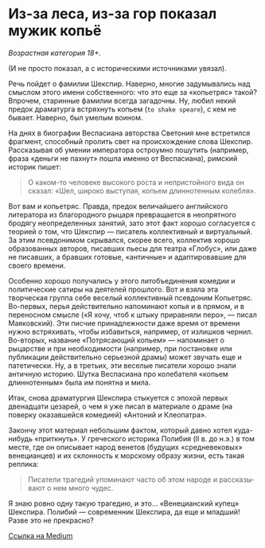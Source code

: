 # Из-за леса, из-за гор показал мужик копьё

*Возрастная категория 18+.*

(И не просто показал, а с историческими источниками увязал).

Речь пойдет о фамилии Шекспир. Наверно, многие задумывались над смыслом этого имени собственного: что это еще за «копьетряс» такой? Впрочем, старинные фамилии всегда загадочны. Ну, любил некий предок драматурга встряхнуть копьем (`to shake speare`), с кем не бывает. Наверно, был умелым воином.

На днях в биографии Веспасиана авторства Светония мне встретился фрагмент, способный пролить свет на происхождение слова Шекспир. Рассказывая об умении императора остроумно пошутить (например, фраза «деньги не пахнут» пошла именно от Веспасиана), римский историк пишет:

> О каком-то человеке высокого роста и непристойного вида он сказал: «Шел, широко выступая, копьем длиннотенным колебля».

Вот вам и копьетряс. Правда, предок величайшего английского литератора из благородного рыцаря превращается в неопрятного бродягу неопределенных занятий, зато этот факт хорошо согласуется с теорией о том, что Шекспир — писатель коллективный и виртуальный. За этим псевдонимом скрывался, скорее всего, коллектив хорошо образованных авторов, писавших пьесы для театра «Глобус», или даже не писавших, а бравших готовые, «античные» и адаптировавшие для своего времени.

Особенно хорошо получались у этого литобъединения комедии и политические сатиры на деятелей прошлого. Вот и взяла эта творческая группа себе веселый коллективный псевдоним Копьетряс. Во-первых, перья действительно напоминают копья и в прямом, и в переносном смысле («Я хочу, чтоб к штыку приравняли перо», — писал Маяковский). Эти писчие принадлежности даже время от времени нужно встряхивать, чтобы избавиться, например, от излишков чернил. Во-вторых, название «Потрясающий копьем» — напоминает о рыцарстве и при необходимости (например, при постановке или публикации действительно серьезной драмы) может звучать еще и патетически. Ну, а в третьих, эти веселые писатели хорошо знали античную историю. Шутка Веспасиана про колебателя «копьем длиннотенным» была им понятна и мила.

Итак, снова драматургия Шекспира стыкуется с эпохой первых двенадцати цезарей, о чем я уже писал в материале о драме (на поверку оказавшейся комедией) «Антоний и Клеопатра».

Закончу этот материал небольшим фактом, который давно хотел куда-нибудь «приткнуть». У греческого историка Полибия (II в. до н.э.) в том месте, где он описывает народ венетов (будущих «средневековых» венецианцев) и их склонность к морскому образу жизни, есть такая реплика:

> Писа­те­ли тра­гедий упо­ми­на­ют часто об этом наро­де и рас­ска­зы­ва­ют о нем мно­го чудес.

Я знаю ровно одну такую трагедию, и это… «Венецианский купец» Шекспира. Полибий — современник Шекспира, да еще и младший! Разве это не прекрасно?

[Ссылка на Medium](https://yababay.medium.com/%D0%B8%D0%B7-%D0%B7%D0%B0-%D0%BB%D0%B5%D1%81%D0%B0-%D0%B8%D0%B7-%D0%B7%D0%B0-%D0%B3%D0%BE%D1%80-%D0%BF%D0%BE%D0%BA%D0%B0%D0%B7%D0%B0%D0%BB-%D0%BC%D1%83%D0%B6%D0%B8%D0%BA-%D0%BA%D0%BE%D0%BF%D1%8C%D1%91-4380974c2242)

